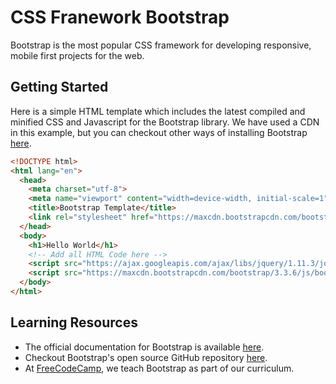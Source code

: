 # CSS Franework Bootstrap

Bootstrap is the most popular CSS framework for developing responsive, mobile first projects for the web.

## Getting Started

Here is a simple HTML template which includes the latest compiled and minified CSS and Javascript for the Bootstrap library. We have used a CDN in this example, but you can checkout other ways of installing Bootstrap [here](http://getbootstrap.com/getting-started/#download).

```html
<!DOCTYPE html>
<html lang="en">
  <head>
    <meta charset="utf-8">
    <meta name="viewport" content="width=device-width, initial-scale=1">
    <title>Bootstrap Template</title>
    <link rel="stylesheet" href="https://maxcdn.bootstrapcdn.com/bootstrap/3.3.6/css/bootstrap.min.css" integrity="sha384-1q8mTJOASx8j1Au+a5WDVnPi2lkFfwwEAa8hDDdjZlpLegxhjVME1fgjWPGmkzs7" crossorigin="anonymous">
  </head>
  <body>
    <h1>Hello World</h1>
    <!-- Add all HTML Code here -->
    <script src="https://ajax.googleapis.com/ajax/libs/jquery/1.11.3/jquery.min.js"></script>
    <script src="https://maxcdn.bootstrapcdn.com/bootstrap/3.3.6/js/bootstrap.min.js" integrity="sha384-0mSbJDEHialfmuBBQP6A4Qrprq5OVfW37PRR3j5ELqxss1yVqOtnepnHVP9aJ7xS" crossorigin="anonymous"></script>
  </body>
</html>
```

## Learning Resources

- The official documentation for Bootstrap is available [here](http://getbootstrap.com/components/).
- Checkout Bootstrap's open source GitHub repository [here](https://github.com/twbs/bootstrap).
- At [FreeCodeCamp](https://www.freecodecamp.com/), we teach Bootstrap as part of our curriculum.
